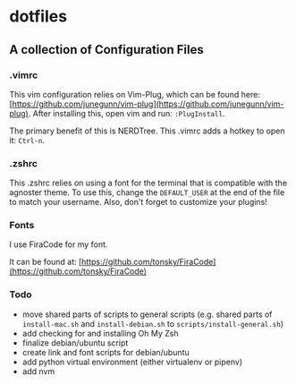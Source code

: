 # dotfiles

## A collection of Configuration Files

### .vimrc

This vim configuration relies on Vim-Plug, which can be found here: [https://github.com/junegunn/vim-plug](https://github.com/junegunn/vim-plug). After installing this, open vim and run: `:PlugInstall`.

The primary benefit of this is NERDTree. This .vimrc adds a hotkey to open it: `Ctrl-n`.

### .zshrc

This .zshrc relies on using a font for the terminal that is compatible with the agnoster theme. To use this, change the `DEFAULT_USER` at the end of the file to match your username. Also, don't forget to customize your plugins!

### Fonts

I use FiraCode for my font.

It can be found at: [https://github.com/tonsky/FiraCode](https://github.com/tonsky/FiraCode)

### Todo

- move shared parts of scripts to general scripts (e.g. shared parts of `install-mac.sh` and `install-debian.sh` to `scripts/install-general.sh`)
- add checking for and installing Oh My Zsh
- finalize debian/ubuntu script
- create link and font scripts for debian/ubuntu
- add python virtual environment (either virtualenv or pipenv)
- add nvm
